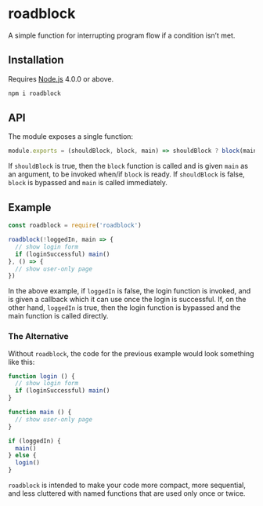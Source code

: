 # roadblock

A simple function for interrupting program flow if a condition isn’t met.

## Installation

Requires [Node.js](https://nodejs.org/) 4.0.0 or above.

```bash
npm i roadblock
```

## API

The module exposes a single function:

```javascript
module.exports = (shouldBlock, block, main) => shouldBlock ? block(main) : main()
```

If `shouldBlock` is true, then the `block` function is called and is given `main` as an argument, to be invoked when/if `block` is ready. If `shouldBlock` is false, `block` is bypassed and `main` is called immediately.

## Example

```javascript
const roadblock = require('roadblock')

roadblock(!loggedIn, main => {
  // show login form
  if (loginSuccessful) main()
}, () => {
  // show user-only page
})
```

In the above example, if `loggedIn` is false, the login function is invoked, and is given a callback which it can use once the login is successful. If, on the other hand, `loggedIn` is true, then the login function is bypassed and the main function is called directly.

### The Alternative

Without `roadblock`, the code for the previous example would look something like this:

```javascript
function login () {
  // show login form
  if (loginSuccessful) main()
}

function main () {
  // show user-only page
}

if (loggedIn) {
  main()
} else {
  login()
}
```

`roadblock` is intended to make your code more compact, more sequential, and less cluttered with named functions that are used only once or twice.
